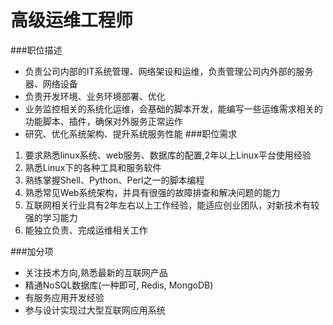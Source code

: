 # 高级运维工程师

###职位描述
* 负责公司内部的IT系统管理、网络架设和运维，负责管理公司内外部的服务器、网络设备
* 负责开发环境、业务环境部署、优化
* 业务监控相关的系统化运维，会基础的脚本开发，能编写一些运维需求相关的功能脚本、插件，确保对外服务正常运作
* 研究、优化系统架构、提升系统服务性能
###职位需求
1. 要求熟悉linux系统、web服务、数据库的配置,2年以上Linux平台使用经验
2. 熟悉Linux下的各种工具和服务软件
3. 熟练掌握Shell、Python、Perl之一的脚本编程
4. 熟悉常见Web系统架构，并具有很强的故障排查和解决问题的能力
5. 互联网相关行业具有2年左右以上工作经验，能适应创业团队，对新技术有较强的学习能力
6. 能独立负责、完成运维相关工作

###加分项

* 关注技术方向,熟悉最新的互联网产品
* 精通NoSQL数据库(一种即可, Redis, MongoDB)
* 有服务应用开发经验
* 参与设计实现过大型互联网应用系统

